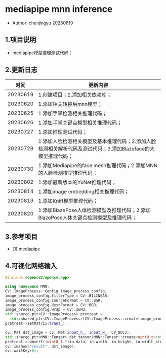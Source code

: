 # mediapipe mnn inference
 - Author: chenjingyu 20230619

## 1.项目说明
 - mediapipe模型推理测试代码；

## 2.更新日志
时间 | 更新内容
--|--
20230619 | 1.创建项目；2.添加相关依赖库；
20230620 | 1.添加相关转换后mnn模型；
20230625 | 1.添加手掌检测相关推理代码；
20230626 | 1.添加手掌关键点模型相关推理代码；
20230727 | 1.添加推理测试代码；
20230729 | 1.添加人脸检测相关模型及基本推理代码；2.添加人脸检测相关解析代码及测试代码；3.添加Blazeface的大模型推理代码；
20230730 | 1.添加Mediapipe的face mesh推理代码；2.添加MNN的人脸检测模型推理代码；
20230802 | 1.添加最新版本的YuNet推理代码；
20230814 | 1.添加image embedding相关推理代码；
20230819 | 1.添加Knift模型推理代码；
20230820 | 1.添加BlazePose人体检测模型及推理代码；2.添加BlazePose人体关键点检测模型及推理代码；

## 3.参考项目
- [1] [mediapipe](https://github.com/google/mediapipe)

## 4.可视化网络输入
```C++
#include <opencv2/opencv.hpp>

using namespace MNN;
CV::ImageProcess::Config image_process_config;
image_process_config.filterType = CV::BILINEAR;
image_process_config.sourceFormat = CV::BGR;
image_process_config.destFormat = CV::BGR;
image_process_config.wrap = CV::ZERO;
std::shared_ptr<CV::ImageProcess> pretreat =
  std::shared_ptr<CV::ImageProcess>(CV::ImageProcess::create(image_process_config));
pretreat->setMatrix(trans_);

cv::Mat dst_image = cv::Mat(input_h_, input_w_, CV_8UC3);
std::shared_ptr<MNN::Tensor> dst_tensor(MNN::Tensor::create<uint8_t>(std::vector<int>{1, dst_image.rows, dst_image.cols, dst_image.channels()}, dst_image.data));
pretreat->convert((uint8_t *)in.data, in.width, in.height, in.width_step, dst_tensor.get());
cv::imshow("result", dst_image);
cv::waitKey(0);
```

